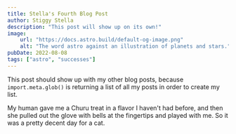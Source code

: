 ```yaml
---
title: Stella's Fourth Blog Post
author: Stiggy Stella
description: "This post will show up on its own!"
image:
    url: "https://docs.astro.build/default-og-image.png"
    alt: "The word astro against an illustration of planets and stars."
pubDate: 2022-08-08
tags: ["astro", "successes"]
---
```

This post should show up with my other blog posts, because `import.meta.glob()` is returning a list of all my posts in order to create my list.

My human gave me a Churu treat in a flavor I haven't had before, and then she pulled out the glove with bells at the fingertips and played with me. So it was a pretty decent day for a cat.
